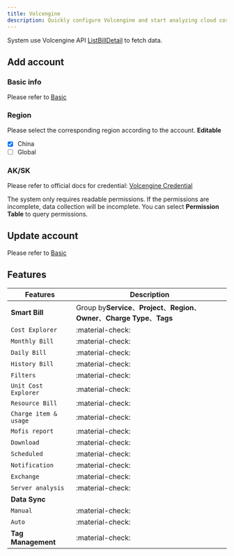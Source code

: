 ```yaml
---
title: Volcengine
description: Quickly configure Volcengine and start analyzing cloud cost health.
---
```


System use Volcengine API [ListBillDetail](https://www.volcengine.com/docs/6269/1127842) to fetch data.

## Add account
### **Basic info**
Please refer to [Basic](basic.md)

### **Region**
Please select the corresponding region according to the account. **Editable**

- [x] China
- [ ] Global

### **AK/SK**
Please refer to official docs for credential: [Volcengine Credential](https://www.volcengine.com/docs/6257/64983)

The system only requires readable permissions. If the permissions are incomplete, data collection will be incomplete. You can select **Permission Table** to query permissions.


## Update account
Please refer to [Basic](basic.md)

## Features

| Features              | Description                                                                   |
|-----------------------|-------------------------------------------------------------------------------|
| **Smart Bill**        | Group by**Service**、**Project**、**Region**、**Owner**、**Charge Type**、**Tags** |
| `Cost Explorer`       | :material-check:                                                              |
| `Monthly Bill`        | :material-check:                                                              |
| `Daily Bill`          | :material-check:                                                              |
| `History Bill`        | :material-check:                                                              |
| `Filters`             | :material-check:                                                              |
| `Unit Cost Explorer`  | :material-check:                                                              |
| `Resource Bill`       | :material-check:                                                              |
| `Charge item & usage` | :material-check:                                                              |
| `Mofis report`        | :material-check:                                                              |
| `Download`            | :material-check:                                                              |
| `Scheduled`           | :material-check:                                                              |
| `Notification`        | :material-check:                                                              |
| `Exchange`            | :material-check:                                                              |
| `Server analysis`     | :material-check:                                                              |
| **Data Sync**         |                                                                               |
| `Manual`              | :material-check:                                                              |
| `Auto`                | :material-check:                                                              |
| **Tag Management**    | :material-check:                                                              |
